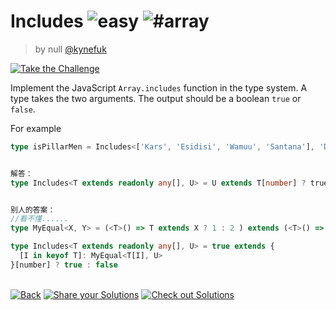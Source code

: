 <!--info-header-start--><h1>Includes <img src="https://img.shields.io/badge/-easy-7aad0c" alt="easy"/> <img src="https://img.shields.io/badge/-%23array-999" alt="#array"/></h1><blockquote><p>by null <a href="https://github.com/kynefuk" target="_blank">@kynefuk</a></p></blockquote><p><a href="https://tsch.js.org/898/play" target="_blank"><img src="https://img.shields.io/badge/-Take%20the%20Challenge-3178c6?logo=typescript&logoColor=white" alt="Take the Challenge"/></a> </p><!--info-header-end-->

Implement the JavaScript `Array.includes` function in the type system. A type takes the two arguments. The output should be a boolean `true` or `false`.

For example

```ts
type isPillarMen = Includes<['Kars', 'Esidisi', 'Wamuu', 'Santana'], 'Dio'> // expected to be `false`


解答：
type Includes<T extends readonly any[], U> = U extends T[number] ? true : false;


别人的答案：
//看不懂......
type MyEqual<X, Y> = (<T>() => T extends X ? 1 : 2 ) extends (<T>() => T extends Y ? 1 : 2) ? true : false

type Includes<T extends readonly any[], U> = true extends {
  [I in keyof T]: MyEqual<T[I], U>
}[number] ? true : false
```


<!--info-footer-start--><br><a href="../../README.md" target="_blank"><img src="https://img.shields.io/badge/-Back-grey" alt="Back"/></a> <a href="https://tsch.js.org/898/answer" target="_blank"><img src="https://img.shields.io/badge/-Share%20your%20Solutions-teal" alt="Share your Solutions"/></a> <a href="https://tsch.js.org/898/solutions" target="_blank"><img src="https://img.shields.io/badge/-Check%20out%20Solutions-de5a77?logo=awesome-lists&logoColor=white" alt="Check out Solutions"/></a> <!--info-footer-end-->
